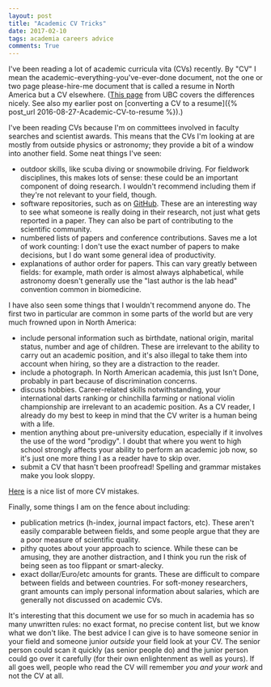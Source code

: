 ```yaml
---
layout: post
title: "Academic CV Tricks"
date: 2017-02-10
tags: academia careers advice
comments: True
---
```


I've been reading a lot of academic curricula vita (CVs) recently. By "CV" I mean the academic-everything-you've-ever-done document,
not the one or two page please-hire-me document that is called a resume in North America but a CV elsewhere.
([This page](https://students.ubc.ca/career/career-resources/resumes-cover-letters-curricula-vitae) from UBC covers
the differences nicely. See also my earlier post on [converting a CV to a resume]({% post_url 2016-08-27-Academic-CV-to-resume %}).)

I've been reading CVs because I'm on committees involved in faculty searches and scientist awards.
This means that the CVs I'm looking at are mostly from outside physics or astronomy; they provide a bit of a window into another field.
Some neat things I've seen:

* outdoor skills, like scuba diving or snowmobile driving. For fieldwork disciplines, this makes lots of sense: these could be an important component of doing research. I wouldn't recommend including them if they're not relevant to your field, though.
* software repositories, such as on [GitHub](https://github.com). These are an interesting way to see what someone is really doing in their research, not just what gets reported in a paper. They can also be part of contributing to the scientific community.
* numbered lists of papers and conference contributions. Saves me a lot of work counting: I don't use the exact number of papers to make decisions, but I do want some general idea of productivity.
* explanations of author order for papers. This can vary greatly between fields: for example, math order is almost always alphabetical, while astronomy doesn't generally use the "last author is the lab head" convention common in biomedicine. 

I have also seen some things that I wouldn't recommend anyone do. The first two in particular are common in some parts of the world but are very much frowned upon in North America:

* include personal information such as birthdate, national origin, marital status, number and age of children. These are irrelevant to the ability to carry out an academic position, and it's also illegal to take them into account when hiring, so they are a distraction to the reader.
* include a photograph. In North American academia, this just Isn't Done, probably in part because of discrimination concerns.
* discuss hobbies. Career-related skills notwithstanding, your international darts ranking or chinchilla farming or national violin championship are irrelevant to an academic position. As a CV reader, I already do my best to keep in mind that the CV writer is a human being with a life.
* mention anything about pre-university education, especially if it involves the use of the word "prodigy". I doubt that where you went to high school strongly affects your ability to perform an academic job now, so it's just one more thing I as a reader have to skip over.
* submit a CV that hasn't been proofread! Spelling and grammar mistakes make you look sloppy.

[Here](https://www.theguardian.com/higher-education-network/blog/2013/nov/01/academic-cv-job-10-mistakes) is a nice list of more CV mistakes.

Finally, some things I am on the fence about including:
* publication metrics (h-index, journal impact factors, etc). These aren't easily comparable between fields, and some people argue that
they are a poor measure of scientific quality.
* pithy quotes about your approach to science. While these can be amusing, they are another distraction, and I think you run the risk of being seen as too flippant or smart-alecky.
* exact dollar/Euro/etc amounts for grants. These are difficult to compare between fields and between countries. For soft-money researchers, grant amounts can imply personal information about salaries, which are generally not discussed on academic CVs.

It's interesting that this document we use for so much in academia has so many unwritten rules: no exact format, no precise content list, but we know what we don't like. The best advice I can give is to have someone senior in your field and someone junior *outside* your field look at your CV. The senior person could scan it quickly (as senior people do) and the junior person could go over it carefully (for their own enlightenment as well as yours). If all goes well, people who read the CV will remember *you and your work* and not the CV at all.


